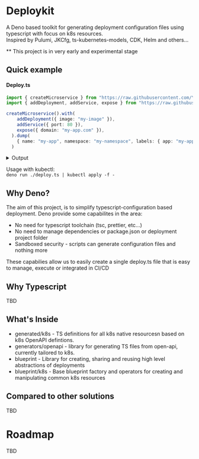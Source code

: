 # Deploykit
A Deno based toolkit for generating deployment configuration files using typescript with focus on k8s resources.  
Inspired by Pulumi, JKCfg, ts-kubernetes-models, CDK, Helm and others...

** This project is in very early and experimental stage

## Quick example

#### Deploy.ts
```typescript
import { createMicroservice } from "https://raw.githubusercontent.com/Yshayy/deploykit/master/blueprint/k8s/app.ts";
import { addDeployment, addService, expose } from "https://raw.githubusercontent.com/Yshayy/deploykit/master/blueprint/k8s/operators/all.ts";

createMicroservice().with(
    addDeployment({ image: "my-image" }),
    addService({ port: 80 }),
    expose({ domain: "my-app.com" }),
  ).dump(
    { name: "my-app", namespace: "my-namespace", labels: { app: "my-app" } },
  )
```
<details><summary>Output</summary>

```yaml
apiVersion: extensions/v1beta1
kind: Ingress
spec:
  rules:
    - host: my-app.com
      http:
        paths:
          - backend:
              serviceName: my-app
              servicePort: 80
metadata:
  name: my-app
  namespace: my-namespace
  labels:
    app: my-app
---
apiVersion: v1
kind: Service
spec:
  ports:
    - port: 80
      targetPort: 80
metadata:
  name: my-app
  namespace: my-namespace
  labels:
    app: my-app
---
apiVersion: apps/v1
kind: Deployment
spec:
  selector:
    matchLabels:
      app: my-app
  template:
    metadata:
      labels:
        app: my-app
    spec:
      containers:
        - name: app
          image: my-image
metadata:
  name: my-app
  namespace: my-namespace
  labels:
    app: my-app
```

</details>

Usage with kubectl:  
```deno run ./deploy.ts | kubectl apply -f -```


## Why Deno?
The aim of this project, is to simplify typescript-configuration based deployment. 
Deno provide some capabilites in the area:

* No need for typescript toolchain (tsc, prettier, etc...)
* No need to manage dependencies or package.json or deployment project folder
* Sandboxed security - scripts can generate configuration files and nothing more

These capabilies allow us to easily create a single deploy.ts file that is easy to manage, execute or integrated in CI/CD

## Why Typescript

TBD

## What's Inside

- generated/k8s - TS definitions for all k8s native resourcesn based on k8s OpenAPI defintions.
- generators/openapi - library for generating TS files from open-api, currently tailored to k8s.
- blueprint - Library for creating, sharing and reusing high level abstractions of deployments
- blueprint/k8s - Base blueprint factory and operators for creating and manipulating common k8s resources

## Compared to other solutions

TBD

# Roadmap

TBD